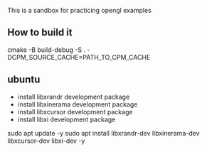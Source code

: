 This is a sandbox for practicing opengl examples

## How to build it

cmake -B build-debug -S . -DCPM_SOURCE_CACHE=PATH_TO_CPM_CACHE


## ubuntu
- install libxrandr development package
- install libxinerama development package
- install libxcursor development package
- install libxi development package

sudo apt update -y 
sudo apt install libxrandr-dev libxinerama-dev libxcursor-dev libxi-dev -y